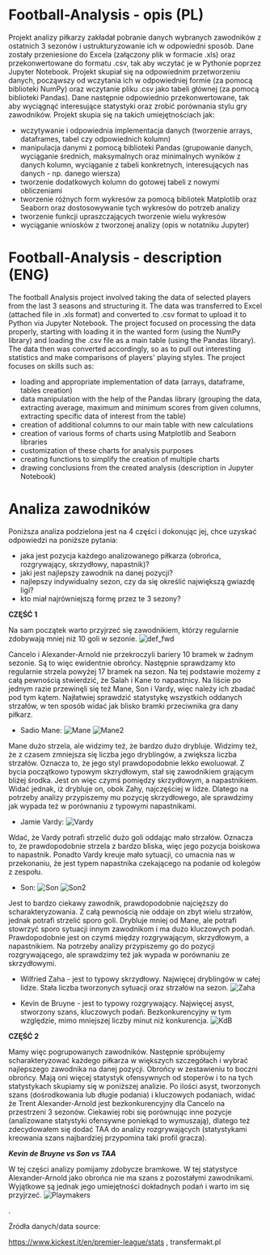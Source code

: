 # Football-Analysis - opis (PL)

Projekt analizy piłkarzy zakładał pobranie danych wybranych zawodników z ostatnich 3 sezonów i ustrukturyzowanie ich w odpowiedni sposób. Dane zostały przeniesione do Excela (załączony plik w formacie .xls) oraz przekonwertowane do formatu .csv, tak aby wczytać je w Pythonie poprzez Jupyter Notebook.
Projekt skupiał się na odpowiednim przetworzeniu danych, począwszy od wczytania ich w odpowiedniej formie (za pomocą biblioteki NumPy) oraz wczytanie pliku .csv jako tabeli głównej (za pomocą biblioteki Pandas).
Dane następnie odpowiednio przekonwertowane, tak aby wyciągnąć interesujące statystyki oraz zrobić porównania stylu gry zawodników. Projekt skupia się na takich umiejętnościach jak:
- wczytywanie i odpowiednia implementacja danych (tworzenie arrays, dataframes, tabel czy odpowiednich kolumn)
- manipulacja danymi z pomocą biblioteki Pandas (grupowanie danych, wyciąganie średnich, maksymalnych oraz minimalnych wyników z danych kolumn, wyciąganie z tabeli konkretnych, interesujących nas danych - np. danego wiersza)
- tworzenie dodatkowych kolumn do gotowej tabeli z nowymi obliczeniami
- tworzenie różnych form wykresów za pomocą bibliotek Matplotlib oraz Seaborn oraz dostosowywanie tych wykresów do potrzeb analizy
- tworzenie funkcji upraszczających tworzenie wielu wykresów
- wyciąganie wniosków z tworzonej analizy (opis w notatniku Jupyter)

# Football-Analysis - description (ENG)

The football Analysis project involved taking the data of selected players from the last 3 seasons and structuring it. The data was transferred to Excel (attached file in .xls format) and converted to .csv format to upload it to Python via Jupyter Notebook.
The project focused on processing the data properly, starting with loading it in the wanted form (using the NumPy library) and loading the .csv file as a main table (using the Pandas library).
The data then was converted accordingly, so as to pull out interesting statistics and make comparisons of players' playing styles. The project focuses on skills such as:
- loading and appropriate implementation of data (arrays, dataframe, tables creation)
- data manipulation with the help of the Pandas library (grouping the data, extracting average, maximum and minimum scores from given columns, extracting specific data of interest from the table)
- creation of additional columns to our main table with new calculations
- creation of various forms of charts using Matplotlib and Seaborn libraries
- customization of these charts for analysis purposes
- creating functions to simplify the creation of multiple charts
- drawing conclusions from the created analysis (description in Jupyter Notebook)

# Analiza zawodników

Poniższa analiza podzielona jest na 4 części i dokonując jej, chce uzyskać odpowiedzi na poniższe pytania:
- jaka jest pozycja każdego analizowanego piłkarza (obrońca, rozgrywający, skrzydłowy, napastnik)?
- jaki jest najlepszy zawodnik na danej pozycji?
- najlepszy indywidualny sezon, czy da się określić największą gwiazdę ligi?
- kto miał najrówniejszą formę przez te 3 sezony?

<b> CZĘŚĆ 1 </b>

Na sam początek warto przyjrzeć się zawodnikiem, którzy regularnie zdobywają mniej niż 10 goli w sezonie.
![def_fwd](https://user-images.githubusercontent.com/111128309/218095610-6a6241b0-4b13-4445-911b-88efe4da244c.jpg)

Cancelo i Alexander-Arnold nie przekroczyli bariery 10 bramek w żadnym sezonie. Są to więc ewidentnie obrońcy. Następnie sprawdzamy kto regularnie strzela powyżej 17 bramek na sezon. Na tej podstawie możemy z całą pewnością stwierdzić, że Salah i Kane to napastnicy. Na liście po jednym razie przewinęli się też Mane, Son i Vardy, więc należy ich zbadać pod tym kątem. Najłatwiej sprawdzić statystykę wszystkich oddanych strzałów, w ten sposób widać jak blisko bramki przeciwnika gra dany piłkarz. 
-	Sadio Mane:
![Mane](https://user-images.githubusercontent.com/111128309/218096741-b4f735fa-3076-4521-9c07-4eac136d98f9.jpg)
![Mane2](https://user-images.githubusercontent.com/111128309/218096757-ac3cb211-4434-472f-a45b-4bebb0eefec5.jpg)

Mane dużo strzela, ale widzimy też, że bardzo dużo drybluje. Widzimy też, że z czasem zmniejsza się liczba jego dryblingów, a zwiększa liczba strzałów. Oznacza to, że jego styl prawdopodobnie lekko ewoluował. Z bycia początkowo typowym skzrydłowym, stał się zawodnikiem grającym bliżej środka. Jest on więc czymś pomiędzy skrzydłowym, a napastnikiem. Widać jednak, iż drybluje on, obok Zahy, najczęściej w lidze. Dlatego na potrzeby analizy przypiszemy mu pozycję skrzydłowego, ale sprawdzimy jak wypada też w porównaniu z typowymi napastnikami.
-	Jamie Vardy:
![Vardy](https://user-images.githubusercontent.com/111128309/218096773-f5a3a244-f955-4bf5-b0ab-da2c84203682.jpg)

Wdać, że Vardy potrafi strzelić dużo goli oddając mało strzałów. Oznacza to, że prawdopodobnie strzela z bardzo bliska, więc jego pozycja boiskowa to napastnik. Ponadto Vardy kreuje mało sytuacji, co umacnia nas w przekonaniu, że jest typem napastnika czekającego na podanie od kolegów z zespołu.
-	Son:
![Son](https://user-images.githubusercontent.com/111128309/218096842-f965925d-23ef-40e2-b625-bb51d9f992f4.jpg)
![Son2](https://user-images.githubusercontent.com/111128309/218096857-ef8ee21c-0cf2-451a-ab43-4f59395e11db.jpg)

Jest to bardzo ciekawy zawodnik, prawdopodobnie najcięższy do scharakteryzowania. Z całą pewnością nie oddaje on zbyt wielu strzałów, jednak potrafi strzelić sporo goli. Drybluje mniej od Mane, ale potrafi stowrzyć sporo sytuacji innym zawodnikom i ma dużo kluczowych podań. Prawdopodobnie jest on czymś między rozgrywającym, skrzydłowym, a napastnikiem. Na potrzeby analizy przypiszemy go do pozycji rozgrywającego, ale sprawdzimy też jak wypada w porównaniu ze skrzydłowymi.
-	Wilfried Zaha - jest to typowy skrzydłowy. Najwięcej dryblingów w całej lidze. Stała liczba tworzonych sytuacji oraz strzałów na sezon.
![Zaha](https://user-images.githubusercontent.com/111128309/218096906-da28f041-23e1-4665-bf3b-05a20489a591.jpg)

-	Kevin de Bruyne - jest to typowy rozgrywający. Najwięcej asyst, stworzony szans, kluczowych podań. Bezkonkurencyjny w tym względzie, mimo mniejszej liczby minut niż konkurencja.
![KdB](https://user-images.githubusercontent.com/111128309/218096876-d856e09e-ea0a-4d0d-9e81-26822a443379.jpg)

<b> CZĘŚĆ 2 </b>

Mamy więc pogrupowanych zawodników. Następnie spróbujemy scharakteryzować każdego piłkarza w większych szczegółach i wybrać najlepszego zawodnika na danej pozycji.
Obrońcy w zestawieniu to boczni obrońcy. Mają oni więcej statystyk ofensywnych od stoperów i to na tych statystykach skupiamy się w poniższej analizie. Po ilości asyst, tworzonych szans (dośrodkowania lub długie podania) i kluczowych podaniach, widać że Trent Alexander-Arnold jest bezkonkurencyjny dla Cancelo na przestrzeni 3 sezonów. Ciekawiej robi się porównując inne pozycje (analizowane statystyki ofensywne poniekąd to wymuszają), dlatego też zdecydowałem się dodać TAA do analizy rozgrywających (statystykami kreowania szans najbardziej przypomina taki profil gracza).

<i><b> Kevin de Bruyne vs Son vs TAA </i></b>

W tej części analizy pomijamy zdobycze bramkowe. W tej statystyce Alexander-Arnold jako obrońca nie ma szans z pozostałymi zawodnikami. Wyjątkowe są jednak jego umiejętności dokładnych podań i warto im się przyjrzeć.
![Playmakers](https://user-images.githubusercontent.com/111128309/218097429-c144dd2a-1c51-471d-b89c-b95efb0e2ce0.jpg)


.

Źródła danych/data source:

https://www.kickest.it/en/premier-league/stats
, transfermakt.pl
